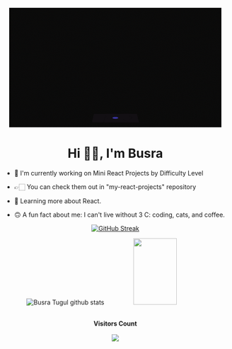 <div align="center" width=480 height=270>

  ![Developer cat](./giphy.gif)

  # Hi 👋🏻, I'm Busra 
</div>

+ 💜  I'm currently working on Mini React Projects by Difficulty Level 
  
+  👉🏻  You can check them out in "my-react-projects" repository 
  
+  🌱  Learning more about React.
  
+  🙃 A fun fact about me: I can't live without 3 C: coding, cats, and coffee.
  

 
<!-- <p align="center"> <a href="https://www.w3.org/html/" target="_blank" rel="noreferrer"> <img src="https://raw.githubusercontent.com/devicons/devicon/master/icons/html5/html5-original-wordmark.svg" alt="html5" width="40" height="40"/> </a><a href="https://www.w3schools.com/css/" target="_blank" rel="noreferrer"> <img src="https://raw.githubusercontent.com/devicons/devicon/master/icons/css3/css3-original-wordmark.svg" alt="css3" width="40" height="40"/> </a>  <a href="https://developer.mozilla.org/en-US/docs/Web/JavaScript" target="_blank" rel="noreferrer"> <img src="https://raw.githubusercontent.com/devicons/devicon/master/icons/javascript/javascript-original.svg" alt="javascript" width="40" height="40"/> </a> <a href="https://reactjs.org/" target="_blank" rel="noreferrer"> <img src="https://raw.githubusercontent.com/devicons/devicon/master/icons/react/react-original-wordmark.svg" alt="react" width="40" height="40"/> </a> <a href="https://getbootstrap.com" target="_blank" rel="noreferrer"> <img src="https://raw.githubusercontent.com/devicons/devicon/master/icons/bootstrap/bootstrap-plain-wordmark.svg" alt="bootstrap" width="40" height="40"/> </a>  </p> -->


<div align="center">

[![GitHub Streak](https://github-readme-streak-stats.herokuapp.com?user=BusraTugul&theme=vision-friendly-dark)](https://git.io/streak-stats)


<div>  
  <img width="49%" height="150px" src="https://github-readme-stats.vercel.app/api?username=BusraTugul&show_icons=true&count_private=false&hide_border=true&title_color=9932CC&icon_color=9932CC&text_color=c9d1d9&bg_color=0d1117" alt="Busra Tugul github stats" /> 
  <img width="44%" height="150px" src="https://github-readme-stats.vercel.app/api/top-langs/?username=BusraTugul&layout=compact&hide_border=true&title_color=9932CC&text_color=EE82EE&bg_color=0d1117" />
  </div>
</div>


<div align="center">
<br><p align="centre"><b>Visitors Count</b></p>  
<p align="center"><img align="center" src="https://profile-counter.glitch.me/{BusraTugul}/count.svg" /></p> 
<br>
</div>



